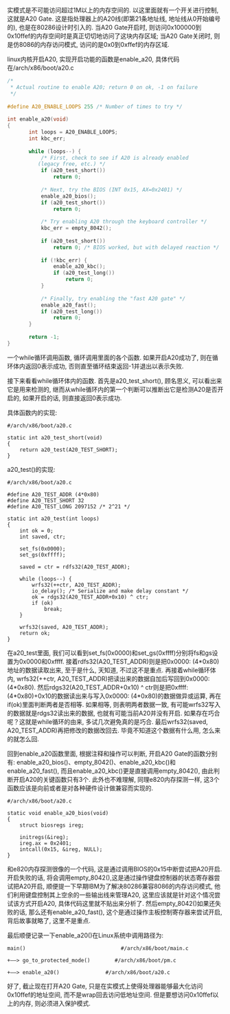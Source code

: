 实模式是不可能访问超过1M以上的内存空间的. 以这里面就有一个开关进行控制, 这就是A20 Gate. 这是指处理器上的A20线(即第21条地址线, 地址线从0开始编号的), 也是在80286设计时引入的. 当A20 Gate开启时, 则访问0x100000到0x10ffef的内存空间时是真正切切地访问了这块内存区域; 当A20 Gate关闭时, 则是仿8086的内存访问模式, 访问的是0x0到0xffef的内存区域. 

linux内核开启A20, 实现开启功能的函数是enable\_a20, 具体代码在/arch/x86/boot/a20.c

```cpp
/*
 * Actual routine to enable A20; return 0 on ok, -1 on failure
 */
 
#define A20_ENABLE_LOOPS 255 /* Number of times to try */
 
int enable_a20(void)
{
       int loops = A20_ENABLE_LOOPS;
       int kbc_err;
 
       while (loops--) {
           /* First, check to see if A20 is already enabled
          (legacy free, etc.) */
           if (a20_test_short())
               return 0;
          
           /* Next, try the BIOS (INT 0x15, AX=0x2401) */
           enable_a20_bios();
           if (a20_test_short())
               return 0;
          
           /* Try enabling A20 through the keyboard controller */
           kbc_err = empty_8042();
 
           if (a20_test_short())
               return 0; /* BIOS worked, but with delayed reaction */
   
           if (!kbc_err) {
               enable_a20_kbc();
               if (a20_test_long())
                   return 0;
           }
          
           /* Finally, try enabling the "fast A20 gate" */
           enable_a20_fast();
           if (a20_test_long())
               return 0;
       }
      
       return -1;
}
```

一个while循环调用函数, 循环调用里面的各个函数. 如果开启A20成功了, 则在循环体内返回0表示成功, 否则直至循环结束返回-1并退出以表示失败. 

接下来看看while循环体内的函数. 首先是a20\_test\_short(), 顾名思义, 可以看出来它是用来检测的, 继而从while循环内的第一个判断可以推断出它是检测A20是否开启的, 如果开启的话, 则直接返回0表示成功. 

具体函数内的实现: 

```
#/arch/x86/boot/a20.c

static int a20_test_short(void)
{
    return a20_test(A20_TEST_SHORT);
}
```

a20_test()的实现: 

```
#/arch/x86/boot/a20.c

#define A20_TEST_ADDR (4*0x80)
#define A20_TEST_SHORT 32
#define A20_TEST_LONG 2097152 /* 2^21 */
 
static int a20_test(int loops)
{
    int ok = 0;
    int saved, ctr;
 
    set_fs(0x0000);
    set_gs(0xffff);
 
    saved = ctr = rdfs32(A20_TEST_ADDR);
 
    while (loops--) {
        wrfs32(++ctr, A20_TEST_ADDR);
        io_delay(); /* Serialize and make delay constant */
        ok = rdgs32(A20_TEST_ADDR+0x10) ^ ctr;
        if (ok)
            break;
    }
 
    wrfs32(saved, A20_TEST_ADDR);
    return ok;
}
```

在a20\_test里面, 我们可以看到set\_fs(0x0000)和set\_gs(0xffff)分别将fs和gs设置为0x0000和0xffff. 接着rdfs32(A20\_TEST\_ADDR)则是把0x0000: (4\*0x80)地址的数据读取出来, 至于是什么, 天知道, 不过这不是重点. 再接着while循环体内, wrfs32(\+\+ctr, A20\_TEST\_ADDR)把读出来的数据自加后写回到0x0000: (4\*0x80). 然后rdgs32(A20\_TEST\_ADDR+0x10) ^ ctr则是把0xffff: (4\*0x80)+0x10的数据读出来与写入0x0000: (4\*0x80)的数据做异或运算, 再在if(ok)里面判断两者是否相等. 如果相等, 则表明两者数据一致, 有可能wrfs32写入的数据就是rdgs32读出来的数据, 也就有可能当前A20并没有开启. 如果存在巧合呢？这就是while循环的由来, 多试几次避免真的是巧合. 最后wrfs32(saved, A20\_TEST\_ADDR)再把修改的数据改回去. 毕竟不知道这个数据有什么用, 怎么来的就怎么回. 

回到enable\_a20函数里面, 根据注释和操作可以判断, 开启A20 Gate的函数分别有: enable\_a20\_bios()、empty\_8042()、enable\_a20\_kbc()和enable\_a20\_fast(), 而且enable\_a20\_kbc()更是直接调用empty\_8042(), 由此判断开启A20的关键函数只有3个. 此外也不难理解, 同理e820内存探测一样, 这3个函数应该是向前或者是对各种硬件设计做兼容而实现的. 

```
#/arch/x86/boot/a20.c

static void enable_a20_bios(void)
{
    struct biosregs ireg;
 
    initregs(&ireg);
    ireg.ax = 0x2401;
    intcall(0x15, &ireg, NULL);
}
```

和e820内存探测很像的一个代码, 这是通过调用BIOS的0x15中断尝试把A20开启. 开启失败的话, 将会调用empty\_8042(),这是通过操作键盘控制器的状态寄存器尝试把A20开启, 顺便提一下早期IBM为了解决80286兼容8086的内存访问模式, 他们利用键盘控制其上空余的一些输出线来管理A20, 这里应该就是针对这个情况尝试该方式开启A20, 具体代码这里就不贴出来分析了. 然后empty\_8042()如果还失败的话, 那么还有enable\_a20\_fast(), 这个是通过操作主板控制寄存器来尝试开启, 背后故事就略了, 这里不是重点. 

最后顺便记录一下enable\_a20()在Linux系统中调用路径为: 

```
main()                               #/arch/x86/boot/main.c

+——> go_to_protected_mode()        #/arch/x86/boot/pm.c

+——> enable_a20()               #/arch/x86/boot/a20.c
```

好了, 截止现在打开A20 Gate, 只是在实模式上使得处理器能够最大化访问0x10ffef的地址空间, 而不是wrap回去访问低地址空间. 但是要想访问0x10ffef以上的内存, 则必须进入保护模式. 